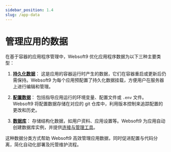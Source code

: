 ```yaml
---
sidebar_position: 1.4
slug: /app-data
---
```


# 管理应用的数据

在基于容器的应用程序管理中，Websoft9 优化应用程序数据为以下三种主要类型：

1. **[持久化数据](./app-getdetail#volumes)**：
   这是应用的容器运行时产生的数据，它们在容器重启或更新后仍需保持。Websoft9 为每个应用预配置了持久化数据挂载，方便用户在服务器上进行编辑和管理。

2. **[配置数据](./app-compose#configs)**：
   包括指导应用运行的环境变量、配置文件或 `.env` 文件。Websoft9 将配置数据存储在对应的 git 仓库中，利用版本控制来追踪配置的更改和历史。

3. **[数据库](./app-getdetail#db)**：
   存储结构化数据，如用户资料、应用设置等。Websoft9 为应用自动创建数据库实例，并提供[连接与管理工具](./connectdb)。



这种数据分类方式帮助 Websoft9 高效管理应用数据，同时促进配置与代码分离，简化自动化部署及托管维护流程。  